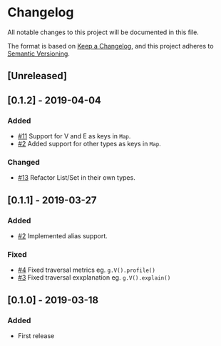 # Changelog
All notable changes to this project will be documented in this file.

The format is based on [Keep a Changelog](https://keepachangelog.com/en/1.0.0/),
and this project adheres to [Semantic Versioning](https://semver.org/spec/v2.0.0.html).


## [Unreleased]

## [0.1.2] - 2019-04-04

### Added

- [#11](https://github.com/wolf4ood/gremlin-rs/issues/11) Support for V and E as keys in `Map`.
- [#2](https://github.com/wolf4ood/gremlin-rs/issues/10) Added support for other types as keys in `Map`.

### Changed

- [#13](https://github.com/wolf4ood/gremlin-rs/issues/13) Refactor List/Set in their own types.

## [0.1.1] - 2019-03-27

### Added

- [#2](https://github.com/wolf4ood/gremlin-rs/issues/2) Implemented alias support.

### Fixed

- [#4](https://github.com/wolf4ood/gremlin-rs/issues/4) Fixed traversal metrics eg. `g.V().profile()`
- [#3](https://github.com/wolf4ood/gremlin-rs/issues/3) Fixed traversal exxplanation eg. `g.V().explain()`

## [0.1.0] - 2019-03-18

### Added
- First release

